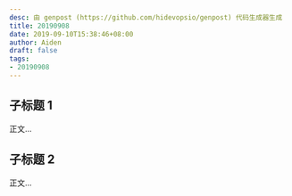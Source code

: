 ```yaml
---
desc: 由 genpost (https://github.com/hidevopsio/genpost) 代码生成器生成
title: 20190908
date: 2019-09-10T15:38:46+08:00
author: Aiden
draft: false
tags:
- 20190908
---
```


## 子标题 1

正文...

## 子标题 2

正文...

